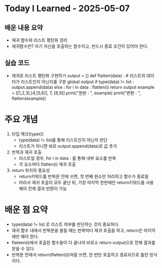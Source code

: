 # Today I Learned - 2025-05-07

## 배운 내용 요약
- 재귀 함수와 리스트 평탄화 정리
- 재귀함수란? 자기 자신을 호출하는 함수이고, 반드시 종료 조건이 있어야 한다. 

## 실습 코드 
- 재귀로 리스트 평탄화 구현하기
    output = []
    def flatten(data) :
        # 리스트의 데이터가 리스트인지 아닌지를 구분
        global output
        if type(data) != list :
            output.append(data)
        else : 
            for i in data : 
                flatten(i)
        return output 
    example = [[1,2,3],[4,[5,6]], 7, [8,9]]
    print("원본 : ", example)
    print("변환 : ", flatten(example))

# 주요 개념
1. 타입 체크(type())
    - type(data) != list를 통해 리스트인지 아닌지 판단
    - 리스트가 아니면 바로 output.append(data)로 값 추가
2. 반복과 재귀 호출
    - 리스트일 경우, for i in data : 를 통해 내부 요소를 반복
    - 각 요소마다 flatten(i) 재귀 호출
3. return 위치의 중요성
    - return키워드를 반복문 안에 쓰면, 첫 번째 원소만 처리하고 함수가 종료됨
    - 따라서 재귀 호출이 모두 끝난 뒤, 가장 마지막 한번에만 return키워드를 사용해야 전체 결과 반환이 가능

# 배운 점 요약
- type(data) != list 로 리스트 여부를 판단하는 것이 중요하다. 
- 재귀 함수 내에서 반복문을 돌릴 때는 반복마다 재귀 호출을 하고, return은 마지막에만 해야 한다.
- flateen(i)에서 호출된 함수들이 다 끝나야 비로소 return output으로 전체 결과를 받을 수 있다. 
- 반복문 안에서 return(flatten(i))처럼 쓰면, 한 번만 호출하고 종료되므로 틀린 방식이다. 
